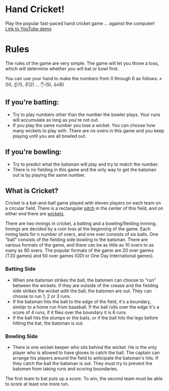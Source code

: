 # Hand Cricket!
Play the popular fast-paced hand cricket game ... against the computer! [Link to YouTube demo](https://youtu.be/w0yIG2ZMGj0)

# Rules

The rules of the game are very simple. The game will let you throw a toss, which will determine whether you will bat or bowl first.

You can use your hand to make the numbers from 0 through 6 as follows:
✊()0, ☝️(1), ✌️(2) ... 🖐(5), 👍(6)

## If you're batting:
- Try to play numbers other than the number the bowler plays. Your runs will accumulate as long as you're not out.
- If you play the same number you lose a wicket. You can choose how many wickets to play with. There are no overs in this game and you keep playing until you are all bowled out.

## If you're bowling:
- Try to predict what the batsman will play and try to match the number. 
- There is no fielding in this game and the only way to get the batsman out is by playing the same number.

## What is Cricket?
Cricket is a bat-and-ball game played with eleven players on each team on a circular field. There is a rectangular [pitch](https://upload.wikimedia.org/wikipedia/commons/thumb/c/cb/Cricket_pitch.svg/750px-Cricket_pitch.svg.png) in the center of this field, and on either end there are [wickets](https://upload.wikimedia.org/wikipedia/commons/thumb/6/6a/Cricket_Stumps_en.svg/260px-Cricket_Stumps_en.svg.png).

There are two innings in cricket, a batting and a bowling/fielding innning. Innings are decided by a coin toss at the beginning of the game. Each inning lasts for n number of overs, and one over consists of six balls. One "ball" consists of the fielding side bowling to the batsman. There are various formats of the game, and there can be as little as 10 overs to as many as 90 overs. The popular formats of the game are 20 over games (T20 games) and 50 over games (ODI or One Day International games).

### Batting Side
- When one batsman strikes the ball, the batsmen can choose to "run" between the wickets. If they are outside of the crease and the fielding side strikes the wicket with the ball, the batsmen are out. They can choose to run 1, 2 or 3 runs.
- If the batsman hits the ball to the edge of the field, it's a boundary, similar to a home run from baseball. If the ball rolls over the edge it's a score of 4 runs, if it flies over the boundary it is 6 runs. 
- If the ball hits the stumps or the bails, or if the ball hits the legs before hitting the bat, the batsman is out.

### Bowling Side
- There is one wicket keeper who sits behind the wicket. He is the only player who is allowed to have gloves to catch the ball.
The captain can arrange his players around the field to anticipate the batsman's hits. If they catch the ball the batsman is out. They must try to prevent the batsmen from taking runs and scoring boundaries.

The first team to bat puts up a score. To win, the second team must be able to score at least one more run.
